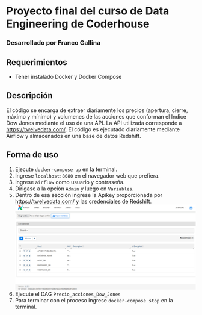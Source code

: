 # Proyecto final del curso de Data Engineering de Coderhouse
### Desarrollado por Franco Gallina

## Requerimientos
- Tener instalado Docker y Docker Compose

## Descripción
El código se encarga de extraer diariamente los precios (apertura, cierre, máximo y mínimo) y volumenes de las acciones que conforman el Indice Dow Jones mediante el uso de una API.
La API utilizada corresponde a https://twelvedata.com/.
El código es ejecutado diariamente mediante Airflow y almacenados en una base de datos Redshift.

## Forma de uso
1. Ejecute `docker-compose up` en la terminal. 
2. Ingrese `localhost:8080` en el navegador web que prefiera.
3. Ingrese `airflow` como usuario y contraseña.
4. Dirigase a la opción `Admin` y luego en `Variables`.
5. Dentro de esa sección ingrese la Apikey proporcionada por https://twelvedata.com/ y las credenciales de Redshift.
![Variables Screenshot](Config_variables.png "Variables Screenshot")
6. Ejecute el DAG `Precio_acciones_Dow_Jones`
7. Para terminar con el proceso ingrese `docker-compose stop` en la terminal.


